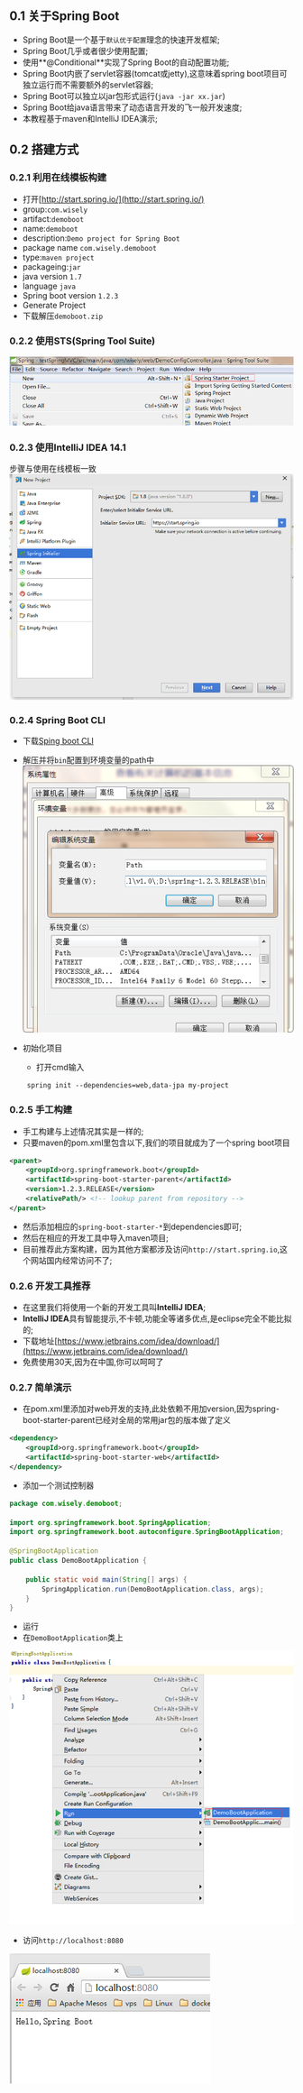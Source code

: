 ## 0.1 关于Spring Boot
- Spring Boot是一个基于`默认优于配置`理念的快速开发框架;
- Spring Boot几乎或者很少使用配置;
- 使用**@Conditional**实现了Spring Boot的自动配置功能;
- Spring Boot内嵌了servlet容器(tomcat或jetty),这意味着spring boot项目可独立运行而不需要额外的servlet容器;
- Spring Boot可以独立以jar包形式运行(`java -jar xx.jar`)
- Spring Boot给java语言带来了动态语言开发的飞一般开发速度;
- 本教程基于maven和IntelliJ IDEA演示;

## 0.2 搭建方式
### 0.2.1 利用在线模板构建
- 打开[http://start.spring.io/](http://start.spring.io/)
 - group:`com.wisely`
 - artifact:`demoboot`
 - name:`demoboot`
 - description:`Demo project for Spring Boot`
 - package name `com.wisely.demoboot`
 - type:`maven project`
 - packageing:`jar`
 - java version `1.7`
 - language `java`
 - Spring boot version `1.2.3`
- Generate Project
- 下载解压`demoboot.zip`


### 0.2.2 使用STS(Spring Tool Suite)
![](resources/1-1.png)

### 0.2.3 使用IntelliJ IDEA 14.1
步骤与使用在线模板一致
![](resources/1-11.jpg)

### 0.2.4 Spring Boot CLI
- 下载[Sping boot CLI](http://repo.spring.io/release/org/springframework/boot/spring-boot-cli/1.2.3.RELEASE/spring-boot-cli-1.2.3.RELEASE-bin.zip)
- 解压并将`bin`配置到环境变量的path中
  ![](resources/1-2.png)

- 初始化项目
  - 打开cmd输入

  ```shell
   spring init --dependencies=web,data-jpa my-project
  ```

### 0.2.5 手工构建
- 手工构建与上述情况其实是一样的;
- 只要maven的pom.xml里包含以下,我们的项目就成为了一个spring boot项目

```xml
<parent>
    <groupId>org.springframework.boot</groupId>
    <artifactId>spring-boot-starter-parent</artifactId>
    <version>1.2.3.RELEASE</version>
    <relativePath/> <!-- lookup parent from repository -->
</parent>

```
- 然后添加相应的`spring-boot-starter-*`到dependencies即可;
- 然后在相应的开发工具中导入maven项目;
- 目前推荐此方案构建，因为其他方案都涉及访问`http://start.spring.io`,这个网站国内经常访问不了;


### 0.2.6 开发工具推荐
- 在这里我们将使用一个新的开发工具叫**IntelliJ IDEA**;
- **IntelliJ IDEA**具有智能提示,不卡顿,功能全等诸多优点,是eclipse完全不能比拟的;
- 下载地址[https://www.jetbrains.com/idea/download/](https://www.jetbrains.com/idea/download/)
- 免费使用30天,因为在中国,你可以呵呵了

### 0.2.7 简单演示
- 在pom.xml里添加对web开发的支持,此处依赖不用加version,因为spring-boot-starter-parent已经对全局的常用jar包的版本做了定义
```xml
<dependency>
    <groupId>org.springframework.boot</groupId>
    <artifactId>spring-boot-starter-web</artifactId>
</dependency>
```

- 添加一个测试控制器

```java
package com.wisely.demoboot;

import org.springframework.boot.SpringApplication;
import org.springframework.boot.autoconfigure.SpringBootApplication;

@SpringBootApplication
public class DemoBootApplication {

    public static void main(String[] args) {
        SpringApplication.run(DemoBootApplication.class, args);
    }
}

```

- 运行
 - 在`DemoBootApplication`类上

 ![](resources/1-9.jpg)

 - 访问`http://localhost:8080`

  ![](resources/1-10.jpg)
